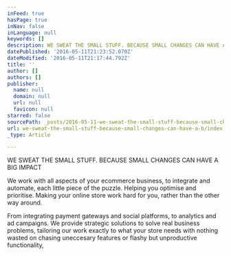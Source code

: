 ```yaml
---
inFeed: true
hasPage: true
inNav: false
inLanguage: null
keywords: []
description: WE SWEAT THE SMALL STUFF. BECAUSE SMALL CHANGES CAN HAVE A BIG IMPACT
datePublished: '2016-05-11T21:23:52.070Z'
dateModified: '2016-05-11T21:17:44.792Z'
title: ''
author: []
authors: []
publisher:
  name: null
  domain: null
  url: null
  favicon: null
starred: false
sourcePath: _posts/2016-05-11-we-sweat-the-small-stuff-because-small-changes-can-have-a-b.md
url: we-sweat-the-small-stuff-because-small-changes-can-have-a-b/index.html
_type: Article

---
```

WE SWEAT THE SMALL STUFF. BECAUSE SMALL CHANGES CAN HAVE A BIG IMPACT

We work with all aspects of your ecommerce business, to integrate and automate, each little piece of the puzzle. Helping you optimise and prioritise. Making your online store work hard for you, rather than the other way around. 

From integrating payment gateways and social platforms, to analytics and ad campaigns. We provide strategic solutions to solve real business problems, tailoring our work exactly to what your store needs with nothing wasted on chasing uneccesary features or flashy but unproductive functionality,